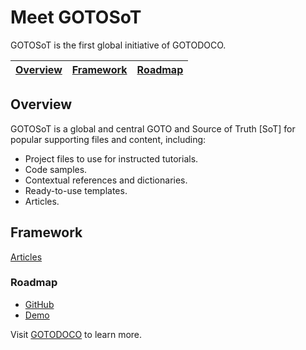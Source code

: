 # Meet GOTOSoT
GOTOSoT is the first global initiative of GOTODOCO.

| [Overview](#overview)| [Framework](#framework) |[Roadmap](#roadmap) |
| --| --|--|

## Overview

GOTOSoT is a global and central GOTO and Source of Truth [SoT] for popular supporting files and content, including:
- Project files to use for instructed tutorials.
- Code samples.
- Contextual references and dictionaries.
- Ready-to-use templates.
- Articles.

## Framework

[Articles](https://github.com/GOTOSoT/articles)


### Roadmap 
- [GitHub](https://github.com/orgs/GOTOSoT/projects/2/views/1)
- [Demo](https://demos.gotodoco.com/gotosot)


Visit [GOTODOCO](https://gotodoco.com) to learn more.
